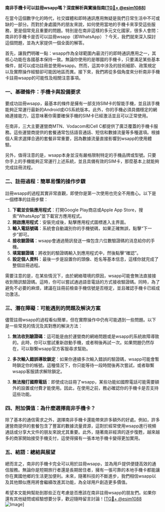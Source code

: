 **南非手機卡可以註冊wsapp嗎？深度解析與實操指南[[TG💪+ @esim1088](https://t.me/s/esim1088)]**

在當今這個數字化的時代，社交媒體和即時通訊應用無疑是我們日常生活中不可或缺的一部分。而對於身處國外的朋友來說，如何使用當地的手機卡來享受這些服務，更是個常見且重要的問題。特別是在南非這樣的多元文化國家，很多人會問：南非的手機卡是否可以註冊wsapp（即WhatsApp）？今天，我們就來深入探討這個問題，並為大家提供一個全面的解答。

首先，讓我們明確一點：wsapp作為全球範圍內最流行的即時通訊應用之一，其核心功能在各國基本保持一致。無論你使用的是哪國的手機卡，只要滿足某些基本條件，就可以成功註冊並使用wsapp。然而，這其中涉及的技術細節、政策規定以及實際操作經驗卻可能因地區而異。接下來，我們將從多個角度來分析南非手機卡註冊wsapp的可能性及相關注意事項。

### 一、基礎條件：手機卡與設備要求

要成功註冊wsapp，最基本的條件是擁有一部支持SIM卡的智能手機，並且該手機能夠正常運行最新的Android或iOS系統版本。此外，你的手機必須具備穩定的網絡連接能力，這意味著你需要確保手機的SIM卡已經激活並且可以正常使用。

在南非，三大主要運營商MTN、Vodacom和Cell C都提供了廣泛覆蓋的手機卡服務。這些運營商提供的套餐通常包括語音通話、短信和數據流量等多種選項。根據個人需求選擇合適的套餐非常重要，因為數據流量直接影響到wsapp的使用體驗。

另外，值得注意的是，wsapp本身並沒有嚴格限制特定的手機品牌或型號。只要你手上的手機能夠正常運行上述系統，並且具備有效的SIM卡，那麼基本上就能夠完成註冊流程。

### 二、註冊過程：簡單易懂的操作步驟

註冊wsapp的過程其實非常直觀，即使你是第一次使用也完全不用擔心。以下是一個標準的註冊步驟：

1. **下載並安裝應用程式**：打開Google Play商店或Apple App Store，搜索“WhatsApp”並下載官方應用程式。
2. **開啟應用程式**：安裝完成後，點擊應用程式圖標進入主界面。
3. **輸入電話號碼**：系統會自動識別你的手機號碼，如果正確無誤，點擊“下一步”即可。
4. **接收驗證碼**：wsapp會通過簡訊發送一條包含六位數驗證碼的消息給你的手機。
5. **填寫驗證碼**：將收到的驗證碼輸入到應用程式中，然後點擊“確認”。
6. **設定個人資料**：最後一步是設置你的頭像、姓名等基本信息，這樣你就完成了整個註冊過程。

需要注意的是，在某些情況下，由於網絡環境的原因，wsapp可能會無法直接接收到簡訊驗證碼。這時，你可以嘗試通過語音電話的方式接收驗證碼。同時，為了避免不必要的麻煩，建議在註冊前檢查手機信號是否穩定，並且確認手機卡已經成功激活。

### 三、潛在障礙：可能遇到的問題及解決方案

儘管註冊wsapp的過程看似簡單，但在實際操作中仍有可能遇到一些問題。以下是一些常見的情況及其對應的解決方法：

1. **無法收到驗證碼**：這可能是由於運營商的網絡問題或是wsapp的系統故障導致的。此時，你可以嘗試重新啟動手機，或者稍後再試一次。如果問題仍然存在，可以聯繫wsapp官方客服尋求幫助。

2. **多次輸入錯誤導致鎖定**：如果你連續多次輸入錯誤的驗證碼，wsapp可能會暫時鎖定你的帳號。這種情況下，你只能等待一段時間後再次嘗試，或者聯繫wsapp客服請求解除鎖定。

3. **無法撥打國際電話**：即使成功註冊了wsapp，某些功能如國際電話可能需要額外的設置或付費才能使用。因此，在使用之前，務必確認你的手機卡是否支持這些功能。

### 四、附加價值：為什麼選擇南非手機卡？

除了基本的通信需求之外，選擇南非手機卡還能帶來許多額外的好處。例如，許多運營商提供的套餐包含了豐富的數據流量資源，這對於經常使用wsapp進行視頻通話或分享大文件的朋友來說尤其重要。此外，隨著南非經濟的逐步復甦，越來越多的商家開始接受手機支付，這使得擁有一張本地手機卡變得更加實用。

### 五、結語：總結與展望

總而言之，南非的手機卡完全可以用於註冊wsapp，並為用戶提供便捷高效的通信服務。無論你是短期旅行者還是長期居住者，擁有一張可靠的本地手機卡都能讓你在異國他鄉的生活更加便利。未來，隨著科技的不斷進步，我們相信wsapp以及其他類似應用將會繼續改進其功能，為全球用戶創造更多價值。

希望本文能夠幫助到那些正在考慮是否應該在南非註冊wsapp的朋友們。如果你還有其他疑問或經驗想要分享，歡迎隨時留言討論！[[TG💪+ @esim1088](https://t.me/s/esim1088) ![Image](https://i.postimg.cc/4NQfJmqS/Snipaste-2025-05-13-00-14-12.png)]